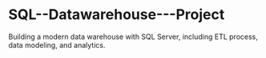 # SQL--Datawarehouse---Project
Building a modern data warehouse with SQL Server, including ETL process, data modeling, and analytics. 
